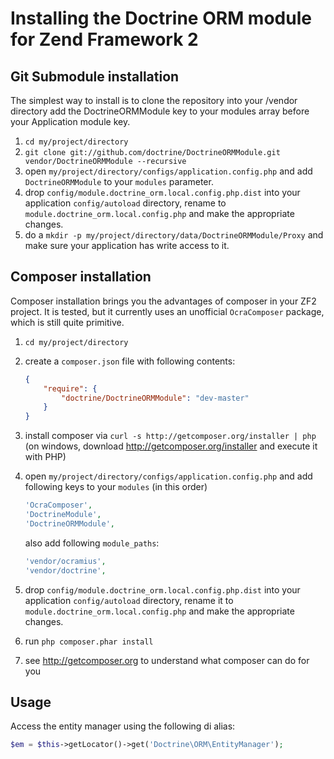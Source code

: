 # Installing the Doctrine ORM module for Zend Framework 2

## Git Submodule installation

The simplest way to install is to clone the repository into your /vendor directory add the
DoctrineORMModule key to your modules array before your Application module key.

  1. `cd my/project/directory`
  2. `git clone git://github.com/doctrine/DoctrineORMModule.git vendor/DoctrineORMModule --recursive`
  3. open `my/project/directory/configs/application.config.php` and add `DoctrineORMModule` to your `modules` parameter.
  4. drop `config/module.doctrine_orm.local.config.php.dist` into your application `config/autoload` directory,
     rename to `module.doctrine_orm.local.config.php` and make the appropriate changes.
  5. do a `mkdir -p my/project/directory/data/DoctrineORMModule/Proxy` and make sure your application has write access
     to it.

## Composer installation

Composer installation brings you the advantages of composer in your ZF2 project. It is tested, but it currently
uses an unofficial `OcraComposer` package, which is still quite primitive.

  1. `cd my/project/directory`
  2. create a `composer.json` file with following contents:

     ```json
     {
         "require": {
             "doctrine/DoctrineORMModule": "dev-master"
         }
     }
     ```
  3. install composer via `curl -s http://getcomposer.org/installer | php` (on windows, download
     http://getcomposer.org/installer and execute it with PHP)
  4. open `my/project/directory/configs/application.config.php` and add following keys to your `modules` (in this order)

     ```php
     'OcraComposer',
     'DoctrineModule',
     'DoctrineORMModule',
     ```

     also add following `module_paths`:

     ```php
     'vendor/ocramius',
     'vendor/doctrine',
     ```

  5. drop `config/module.doctrine_orm.local.config.php.dist` into your application `config/autoload` directory,
     rename it to `module.doctrine_orm.local.config.php` and make the appropriate changes.
  6. run `php composer.phar install`
  7. see http://getcomposer.org to understand what composer can do for you

## Usage
Access the entity manager using the following di alias:

```php
$em = $this->getLocator()->get('Doctrine\ORM\EntityManager');
```
